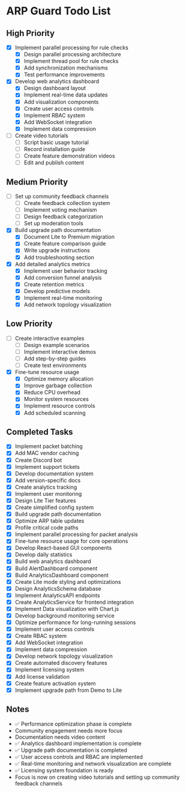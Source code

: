 # ARP Guard Todo List

## High Priority
- [x] Implement parallel processing for rule checks
  - [x] Design parallel processing architecture
  - [x] Implement thread pool for rule checks
  - [x] Add synchronization mechanisms
  - [x] Test performance improvements

- [x] Develop web analytics dashboard
  - [x] Design dashboard layout
  - [x] Implement real-time data updates
  - [x] Add visualization components
  - [x] Create user access controls
  - [x] Implement RBAC system
  - [x] Add WebSocket integration
  - [x] Implement data compression

- [ ] Create video tutorials
  - [ ] Script basic usage tutorial
  - [ ] Record installation guide
  - [ ] Create feature demonstration videos
  - [ ] Edit and publish content

## Medium Priority
- [ ] Set up community feedback channels
  - [ ] Create feedback collection system
  - [ ] Implement voting mechanism
  - [ ] Design feedback categorization
  - [ ] Set up moderation tools

- [x] Build upgrade path documentation
  - [x] Document Lite to Premium migration
  - [x] Create feature comparison guide
  - [x] Write upgrade instructions
  - [x] Add troubleshooting section

- [x] Add detailed analytics metrics
  - [x] Implement user behavior tracking
  - [x] Add conversion funnel analysis
  - [x] Create retention metrics
  - [x] Develop predictive models
  - [x] Implement real-time monitoring
  - [x] Add network topology visualization

## Low Priority
- [ ] Create interactive examples
  - [ ] Design example scenarios
  - [ ] Implement interactive demos
  - [ ] Add step-by-step guides
  - [ ] Create test environments

- [x] Fine-tune resource usage
  - [x] Optimize memory allocation
  - [x] Improve garbage collection
  - [x] Reduce CPU overhead
  - [x] Monitor system resources
  - [x] Implement resource controls
  - [x] Add scheduled scanning

## Completed Tasks
- [x] Implement packet batching
- [x] Add MAC vendor caching
- [x] Create Discord bot
- [x] Implement support tickets
- [x] Develop documentation system
- [x] Add version-specific docs
- [x] Create analytics tracking
- [x] Implement user monitoring
- [x] Design Lite Tier features
- [x] Create simplified config system
- [x] Build upgrade path documentation
- [x] Optimize ARP table updates
- [x] Profile critical code paths
- [x] Implement parallel processing for packet analysis
- [x] Fine-tune resource usage for core operations
- [x] Develop React-based GUI components
- [x] Develop daily statistics
- [x] Build web analytics dashboard
- [x] Build AlertDashboard component
- [x] Build AnalyticsDashboard component
- [x] Create Lite mode styling and optimizations
- [x] Design AnalyticsSchema database
- [x] Implement AnalyticsAPI endpoints
- [x] Create AnalyticsService for frontend integration
- [x] Implement Data visualization with Chart.js
- [x] Develop background monitoring service
- [x] Optimize performance for long-running sessions
- [x] Implement user access controls
- [x] Create RBAC system
- [x] Add WebSocket integration
- [x] Implement data compression
- [x] Develop network topology visualization
- [x] Create automated discovery features
- [x] Implement licensing system
- [x] Add license validation
- [x] Create feature activation system
- [x] Implement upgrade path from Demo to Lite

## Notes
- ✅ Performance optimization phase is complete
- Community engagement needs more focus
- Documentation needs video content
- ✅ Analytics dashboard implementation is complete
- ✅ Upgrade path documentation is completed
- ✅ User access controls and RBAC are implemented
- ✅ Real-time monitoring and network visualization are complete
- ✅ Licensing system foundation is ready
- Focus is now on creating video tutorials and setting up community feedback channels 